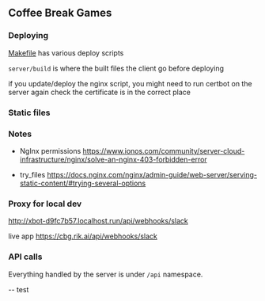 ## Coffee Break Games

### Deploying

[Makefile](Makefile) has various deploy scripts

`server/build` is where the built files the client go before deploying

if you update/deploy the nginx script,
you might need to run certbot on the server again
check the certificate is in the correct place

### Static files


### Notes

- NgInx permissions
https://www.ionos.com/community/server-cloud-infrastructure/nginx/solve-an-nginx-403-forbidden-error

- try_files
https://docs.nginx.com/nginx/admin-guide/web-server/serving-static-content/#trying-several-options

### Proxy for local dev
http://xbot-d9fc7b57.localhost.run/api/webhooks/slack

live app
https://cbg.rik.ai/api/webhooks/slack

### API calls
Everything handled by the server is under `/api` namespace.


-- test
